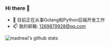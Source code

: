 ### Hi there 👋

<!--
**shijting/shijting** is a ✨ _special_ ✨ repository because its `README.md` (this file) appears on your GitHub profile.

Here are some ideas to get you started:

- 🔭 I’m currently working on ...
- 🌱 I’m currently learning ...
- 👯 I’m looking to collaborate on ...
- 🤔 I’m looking for help with ...
- 💬 Ask me about ...
- 📫 How to reach me: ...
- 😄 Pronouns: ...
- ⚡ Fun fact: ...
-->
- 🔭 目前正在从事Golang和Python后端开发工作
- 📫 我的邮箱: 1269879928@qq.com
<!--
[![Top Langs](https://github-readme-stats.vercel.app/api/top-langs/?username=shijting&layout=donut&hide=TSQL)](https://github.com/anuraghazra/github-readme-stats)

[![Top Langs](https://github-readme-stats.vercel.app/api/top-langs/?username=shijting&layout=compact&hide=TSQL)](https://github.com/anuraghazra/github-readme-stats)


[![shijting's GitHub stats](https://github-readme-stats.vercel.app/api?username=shijting&theme=dracula)](https://github.com/anuraghazra/github-readme-stats)
-->
![madneal's github stats](https://github-readme-stats.vercel.app/api?username=shijting&show_icons=true&theme=radical)
